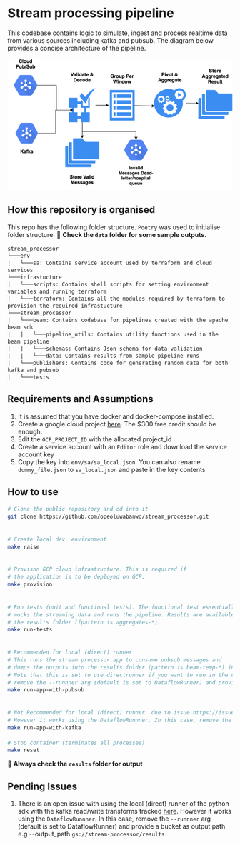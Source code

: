 # Stream processing pipeline

This codebase contains logic to simulate, ingest and process realtime data from various sources including kafka and pubsub. The diagram below provides a concise architecture of the pipeline.

![architecture](stream_processor.png)

## How this repository is organised

This repo has the following folder structure. `Poetry` was used to initialise folder structure.
📢 **Check the `data` folder for some sample outputs.**

```text
stream_processor
└───env
|   └───sa: Contains service account used by terraform and cloud services
└───infrastucture
|   └───scripts: Contains shell scripts for setting environment variables and running terraform
│   └───terraform: Contains all the modules required by terraform to provision the required infrastucture
└───stream_processor
|   └───beam: Contains codebase for pipelines created with the apache beam sdk
|   |   └───pipeline_utils: Contains utility functions used in the beam pipeline
|   |   └───schemas: Contains Json schema for data validation
|   |   └───data: Contains results from sample pipeline runs
|   └───publishers: Contains code for generating random data for both kafka and pubsub
|   └───tests
```
## Requirements and Assumptions
1. It is assumed that you have docker and docker-compose installed.
2. Create a google cloud project [here](https://cloud.google.com/free). The $300 free credit should be enough.
3. Edit the `GCP_PROJECT_ID` with the allocated project_id
4. Create a service account with an `Editor` role and download the service account key
5. Copy the key into `env/sa/sa_local.json`. You can also rename `dummy_file.json` to `sa_local.json` and paste in the key contents

## How to use
```bash
# Clone the public repository and cd into it
git clone https://github.com/opeoluwabanwo/stream_processor.git


# Create local dev. environment
make raise


# Provison GCP cloud infrastructure. This is required if
# the application is to be deployed on GCP.
make provision


# Run tests (unit and functional tests). The functional test essentially
# mocks the streaming data and runs the pipeline. Results are available in
# the results folder (fpattern is aggregates-*).
make run-tests


# Recommended for local (direct) runner
# This runs the stream processor app to consume pubsub messages and
# dumps the outputs into the results folder (pattern is beam-temp-*) in the root directory.
# Note that this is set to use directrunner if you want to run in the cloud
# remove the --runnner arg (default is set to DataflowRunner) and provide a bucket as # output path e.g --output_path gs://stream-processor/results.
make run-app-with-pubsub


# Not Recommended for local (direct) runner  due to issue https://issues.apache.org/jira/browse/BEAM-11991
# However it works using the DataflowRunnner. In this case, remove the --runnner arg (default is set to DataflowRunner) and provide a bucket as output path e.g --output_path gs://stream-processor/results
make run-app-with-kafka

# Stop container (terminates all processes)
make reset
```
📢 **Always check the `results` folder for output**

## Pending Issues
1. There is an open issue with using the local (direct) runner of the python sdk with the kafka read/write transforms tracked [here](https://issues.apache.org/jira/browse/BEAM-11991). However it works using the `DataflowRunnner`. In this case, remove the `--runnner` arg (default is set to DataflowRunner) and provide a bucket as output path e.g --output_path `gs://stream-processor/results`
